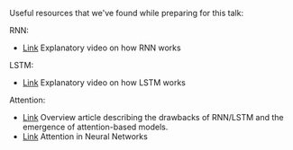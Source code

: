 Useful resources that we've found while preparing for this talk:

RNN:

- [Link](https://www.youtube.com/watch?v=LHXXI4-IEns&feature=youtu.be) Explanatory video on how RNN works

LSTM:

- [Link](https://www.youtube.com/watch?v=8HyCNIVRbSU&feature=youtu.be) Explanatory video on how LSTM works

Attention:

- [Link](https://towardsdatascience.com/the-fall-of-rnn-lstm-2d1594c74ce0) Overview article describing the drawbacks of RNN/LSTM and the emergence of attention-based models.
- [Link](https://towardsdatascience.com/attention-in-neural-networks-e66920838742) Attention in Neural Networks
